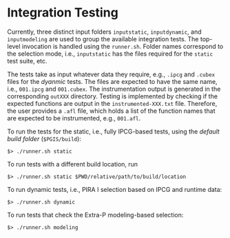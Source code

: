 # Integration Testing

Currently, three distinct input folders `inputstatic`, `inputdynamic`, and `inputmodeling` are used to group the available integration tests.
The top-level invocation is handled using the `runner.sh`.
Folder names correspond to the selection mode, i.e., `inputstatic` has the files required for the `static` test suite, etc.

The tests take as input whatever data they require, e.g., `.ipcg` and `.cubex` files for the *dyanmic* tests.
The files are expected to have the same name, i.e., `001.ipcg` and `001.cubex`.
The instrumentation output is generated in the corresponding `outXXX` directory.
Testing is implemented by checking if the expected functions are output in the `instrumented-XXX.txt` file.
Therefore, the user provides a `.afl` file, which holds a list of the function names that are expected to be instrumented, e.g., `001.afl`.

To run the tests for the static, i.e., fully IPCG-based tests, using the *default build folder* (`$PGIS/build`):

```{.sh}
$> ./runner.sh static
```

To run tests with a different build location, run

```{.sh}
$> ./runner.sh static $PWD/relative/path/to/build/location
```

To run dynamic tests, i.e., PIRA I selection based on IPCG and runtime data:

```{.sh}
$> ./runner.sh dynamic
```

To run tests that check the Extra-P modeling-based selection:

```{.sh}
$> ./runner.sh modeling
```
